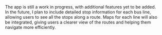 The app is still a work in progress, with additional features yet to be added. In the future, I plan to include detailed stop information for each bus line, allowing users to see all the stops along a route. Maps for each line will also be integrated, giving users a clearer view of the routes and helping them navigate more efficiently.
